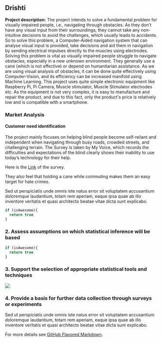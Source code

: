 ## Drishti

**Project description:** The project intends to solve a fundamental problem for visually impaired people, i.e., navigating through obstacles. As they don't have any visual input from their surroundings, they cannot take any non-intuitive decisions to avoid the challenges, which usually leads to accidents. So to solve this problem, a Computer-Aided navigation system that can analyse visual input is provided, take decisions and aid them in navigation by sending electrical impulses directly to the muscles using electrodes. Solving this problem is vital as visually impaired people struggle to navigate obstacles, especially in a new unknown environment. They generally use a cane (which is not effective) or depend on humanitarian assistance. As we are using visual analysis of obstacles, it can be done quite effectively using Computer-Vision, and its efficiency can be increased manifold using Machine Learning. This project uses quite simple electronic equipment like Raspberry Pi, Pi Camera, Muscle stimulator, Muscle Stimulator electrodes etc. As the equipment is not very complex, it is easy to manufacture and repair the product, and due to this fact, only the product's price is relatively low and is compatible with a smartphone.

### Market Analysis

#### Customer need identification

The project mainly focuses on helping blind people become self-reliant and independent when navigating through busy roads, crowded streets, and challenging terrain. The Survey is taken by My Voice, which records the difficulties and expectations of the blind clearly shows their inability to use today’s technology for their help.

Here is the [Link](https://drive.google.com/open?id=1235zr3qG1PiDtsmFYt6XBmP0tAwXl1tD) of the survey.

They also feel that holding a cane while commuting makes them an easy target for hate crimes.


Sed ut perspiciatis unde omnis iste natus error sit voluptatem accusantium doloremque laudantium, totam rem aperiam, eaque ipsa quae ab illo inventore veritatis et quasi architecto beatae vitae dicta sunt explicabo. 

```javascript
if (isAwesome){
  return true
}
```

### 2. Assess assumptions on which statistical inference will be based

```javascript
if (isAwesome){
  return true
}
```

### 3. Support the selection of appropriate statistical tools and techniques

<img src="images/dummy_thumbnail.jpg?raw=true"/>

### 4. Provide a basis for further data collection through surveys or experiments

Sed ut perspiciatis unde omnis iste natus error sit voluptatem accusantium doloremque laudantium, totam rem aperiam, eaque ipsa quae ab illo inventore veritatis et quasi architecto beatae vitae dicta sunt explicabo. 

For more details see [GitHub Flavored Markdown](https://guides.github.com/features/mastering-markdown/).

